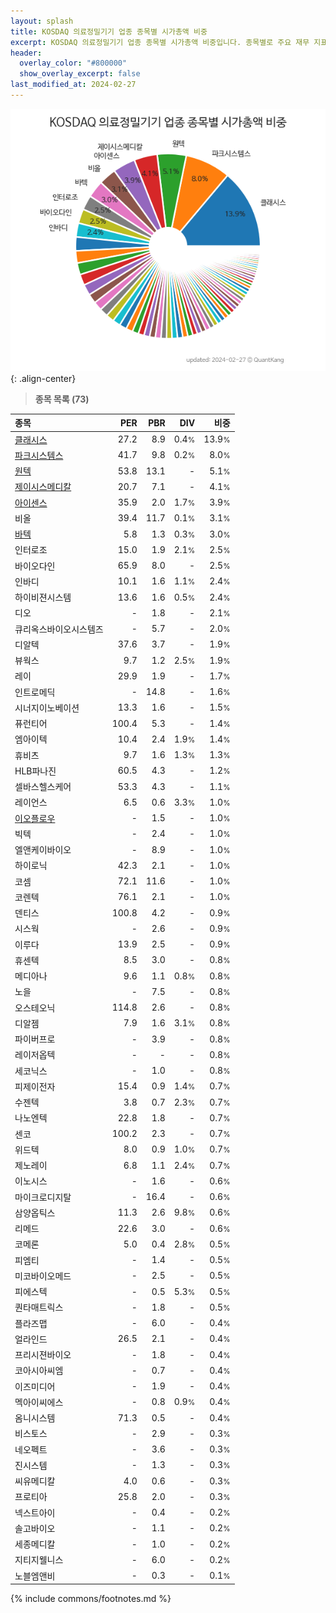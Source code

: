 ```yaml
---
layout: splash
title: KOSDAQ 의료정밀기기 업종 종목별 시가총액 비중
excerpt: KOSDAQ 의료정밀기기 업종 종목별 시가총액 비중입니다. 종목별로 주요 재무 지표를 함께 표시합니다.
header:
  overlay_color: "#800000"
  show_overlay_excerpt: false
last_modified_at: 2024-02-27
---
```



![KOSDAQ 의료정밀기기 업종 종목별 시가총액 비중](/stats/sector/images/kosdaq_업종_의료정밀기기_종목.png){: .align-center}


> **종목 목록 (73)**<a id="list"></a>

| **종목** | **PER** | **PBR** | **DIV** | **비중** |
| :------- | ------: | ------: | ------: | -------: |
| [클래시스](/214150/) | 27.2 | 8.9 | 0.4<small>%</small> | 13.9<small>%</small> |
| [파크시스템스](/140860/) | 41.7 | 9.8 | 0.2<small>%</small> | 8.0<small>%</small> |
| [원텍](/336570/) | 53.8 | 13.1 | - | 5.1<small>%</small> |
| [제이시스메디칼](/287410/) | 20.7 | 7.1 | - | 4.1<small>%</small> |
| [아이센스](/099190/) | 35.9 | 2.0 | 1.7<small>%</small> | 3.9<small>%</small> |
| 비올 | 39.4 | 11.7 | 0.1<small>%</small> | 3.1<small>%</small> |
| [바텍](/043150/) | 5.8 | 1.3 | 0.3<small>%</small> | 3.0<small>%</small> |
| 인터로조 | 15.0 | 1.9 | 2.1<small>%</small> | 2.5<small>%</small> |
| 바이오다인 | 65.9 | 8.0 | - | 2.5<small>%</small> |
| 인바디 | 10.1 | 1.6 | 1.1<small>%</small> | 2.4<small>%</small> |
| 하이비젼시스템 | 13.6 | 1.6 | 0.5<small>%</small> | 2.4<small>%</small> |
| 디오 | - | 1.8 | - | 2.1<small>%</small> |
| 큐리옥스바이오시스템즈 | - | 5.7 | - | 2.0<small>%</small> |
| 디알텍 | 37.6 | 3.7 | - | 1.9<small>%</small> |
| 뷰웍스 | 9.7 | 1.2 | 2.5<small>%</small> | 1.9<small>%</small> |
| 레이 | 29.9 | 1.9 | - | 1.7<small>%</small> |
| 인트로메딕 | - | 14.8 | - | 1.6<small>%</small> |
| 시너지이노베이션 | 13.3 | 1.6 | - | 1.5<small>%</small> |
| 퓨런티어 | 100.4 | 5.3 | - | 1.4<small>%</small> |
| 엠아이텍 | 10.4 | 2.4 | 1.9<small>%</small> | 1.4<small>%</small> |
| 휴비츠 | 9.7 | 1.6 | 1.3<small>%</small> | 1.3<small>%</small> |
| HLB파나진 | 60.5 | 4.3 | - | 1.2<small>%</small> |
| 셀바스헬스케어 | 53.3 | 4.3 | - | 1.1<small>%</small> |
| 레이언스 | 6.5 | 0.6 | 3.3<small>%</small> | 1.0<small>%</small> |
| [이오플로우](/294090/) | - | 1.5 | - | 1.0<small>%</small> |
| 빅텍 | - | 2.4 | - | 1.0<small>%</small> |
| 엘앤케이바이오 | - | 8.9 | - | 1.0<small>%</small> |
| 하이로닉 | 42.3 | 2.1 | - | 1.0<small>%</small> |
| 코셈 | 72.1 | 11.6 | - | 1.0<small>%</small> |
| 코렌텍 | 76.1 | 2.1 | - | 1.0<small>%</small> |
| 덴티스 | 100.8 | 4.2 | - | 0.9<small>%</small> |
| 시스웍 | - | 2.6 | - | 0.9<small>%</small> |
| 이루다 | 13.9 | 2.5 | - | 0.9<small>%</small> |
| 휴센텍 | 8.5 | 3.0 | - | 0.8<small>%</small> |
| 메디아나 | 9.6 | 1.1 | 0.8<small>%</small> | 0.8<small>%</small> |
| 노을 | - | 7.5 | - | 0.8<small>%</small> |
| 오스테오닉 | 114.8 | 2.6 | - | 0.8<small>%</small> |
| 디알젬 | 7.9 | 1.6 | 3.1<small>%</small> | 0.8<small>%</small> |
| 파이버프로 | - | 3.9 | - | 0.8<small>%</small> |
| 레이저옵텍 | - | - | - | 0.8<small>%</small> |
| 세코닉스 | - | 1.0 | - | 0.8<small>%</small> |
| 피제이전자 | 15.4 | 0.9 | 1.4<small>%</small> | 0.7<small>%</small> |
| 수젠텍 | 3.8 | 0.7 | 2.3<small>%</small> | 0.7<small>%</small> |
| 나노엔텍 | 22.8 | 1.8 | - | 0.7<small>%</small> |
| 센코 | 100.2 | 2.3 | - | 0.7<small>%</small> |
| 위드텍 | 8.0 | 0.9 | 1.0<small>%</small> | 0.7<small>%</small> |
| 제노레이 | 6.8 | 1.1 | 2.4<small>%</small> | 0.7<small>%</small> |
| 이노시스 | - | 1.6 | - | 0.6<small>%</small> |
| 마이크로디지탈 | - | 16.4 | - | 0.6<small>%</small> |
| 삼양옵틱스 | 11.3 | 2.6 | 9.8<small>%</small> | 0.6<small>%</small> |
| 리메드 | 22.6 | 3.0 | - | 0.6<small>%</small> |
| 코메론 | 5.0 | 0.4 | 2.8<small>%</small> | 0.5<small>%</small> |
| 피엠티 | - | 1.4 | - | 0.5<small>%</small> |
| 미코바이오메드 | - | 2.5 | - | 0.5<small>%</small> |
| 피에스텍 | - | 0.5 | 5.3<small>%</small> | 0.5<small>%</small> |
| 퀀타매트릭스 | - | 1.8 | - | 0.5<small>%</small> |
| 플라즈맵 | - | 6.0 | - | 0.4<small>%</small> |
| 얼라인드 | 26.5 | 2.1 | - | 0.4<small>%</small> |
| 프리시젼바이오 | - | 1.8 | - | 0.4<small>%</small> |
| 코아시아씨엠 | - | 0.7 | - | 0.4<small>%</small> |
| 이즈미디어 | - | 1.9 | - | 0.4<small>%</small> |
| 멕아이씨에스 | - | 0.8 | 0.9<small>%</small> | 0.4<small>%</small> |
| 옴니시스템 | 71.3 | 0.5 | - | 0.4<small>%</small> |
| 비스토스 | - | 2.9 | - | 0.3<small>%</small> |
| 네오펙트 | - | 3.6 | - | 0.3<small>%</small> |
| 진시스템 | - | 1.3 | - | 0.3<small>%</small> |
| 씨유메디칼 | 4.0 | 0.6 | - | 0.3<small>%</small> |
| 프로티아 | 25.8 | 2.0 | - | 0.3<small>%</small> |
| 넥스트아이 | - | 0.4 | - | 0.2<small>%</small> |
| 솔고바이오 | - | 1.1 | - | 0.2<small>%</small> |
| 세종메디칼 | - | 1.0 | - | 0.2<small>%</small> |
| 지티지웰니스 | - | 6.0 | - | 0.2<small>%</small> |
| 노블엠앤비 | - | 0.3 | - | 0.1<small>%</small> |

{% include commons/footnotes.md %}